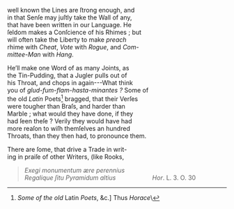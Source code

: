 well known the Lines are ſtrong enough, and\
in that Senſe may juſtly take the Wall of any,\
that have been written in our Language.  He\
ſeldom makes a Conſcience of his Rhimes ; but\
will often take the Liberty to make *preach*\
rhime with *Cheat*, *Vote* with *Rogue*, and *Com*-\
*mittee-Man* with *Hang*.

   He’ll make one Word of as many Joints, as\
the Tin-Pudding, that a Jugler pulls out of\
his Throat, and chops in again---What think\
you of *glud-fum-flam-hasta-minantes ?*  Some of\
the old *Latin* Poets[^2] bragged, that their Verſes\
were tougher than Braſs, and harder than\
Marble ; what would they have done, if they\
had ſeen theſe ? Verily they would have had\
more reaſon to wiſh themſelves an hundred\
Throats, than they then had, to pronounce them.

   There are ſome, that drive a Trade in writ-\
ing in praiſe of other Writers, (like Rooks,

[^1]: [*footnote cont'd from prev. page*] ----*Quid deinde loquere*, Quirites,\
*Hoc puto non juſtum eſt, illud male, rectius illud*.      *Perſ*. S. 4.\

[^2]: *Some of the old* Latin *Poets*, &c.]  Thus *Horace*\

> *Exegi monumentum ære perennius*\
> *Regalique ſitu Pyramidum altius*      *Hor*. L. 3. O. 30
